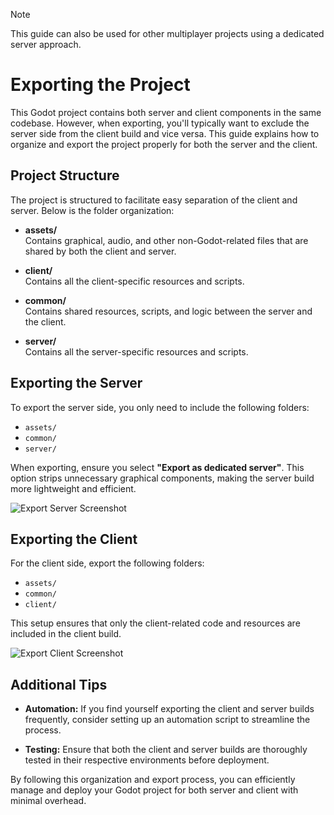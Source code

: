 > [!NOTE]  
> This guide can also be used for other multiplayer projects using a dedicated server approach.

# Exporting the Project

This Godot project contains both server and client components in the same codebase. However, when exporting, you'll typically want to exclude the server side from the client build and vice versa. This guide explains how to organize and export the project properly for both the server and the client.

## Project Structure

The project is structured to facilitate easy separation of the client and server. Below is the folder organization:

- **assets/**  
  Contains graphical, audio, and other non-Godot-related files that are shared by both the client and server.
  
- **client/**  
  Contains all the client-specific resources and scripts.
  
- **common/**  
  Contains shared resources, scripts, and logic between the server and the client.
  
- **server/**  
  Contains all the server-specific resources and scripts.

## Exporting the Server

To export the server side, you only need to include the following folders:

- `assets/`
- `common/`
- `server/`

When exporting, ensure you select **"Export as dedicated server"**. This option strips unnecessary graphical components, making the server build more lightweight and efficient.

![Export Server Screenshot](https://github.com/user-attachments/assets/6d6501c7-7ca7-442d-9609-499498c0b640)

## Exporting the Client

For the client side, export the following folders:

- `assets/`
- `common/`
- `client/`

This setup ensures that only the client-related code and resources are included in the client build.

![Export Client Screenshot](https://github.com/user-attachments/assets/0836599f-94b3-43ca-9aaa-dcf8ce5465fa)

## Additional Tips

- **Automation:** If you find yourself exporting the client and server builds frequently, consider setting up an automation script to streamline the process.
  
- **Testing:** Ensure that both the client and server builds are thoroughly tested in their respective environments before deployment.

By following this organization and export process, you can efficiently manage and deploy your Godot project for both server and client with minimal overhead.
